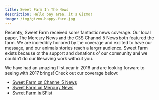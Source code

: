 ```yaml
---
title: Sweet Farm In The News
description: Hello bay area, it's Gizmo!
image: /img/gizmo-happy-face.jpg
---
```


Recently, Sweet Farm received some fantastic news coverage. Our local paper, The Mercury News and the CBS Channel 5 News both featured the farm. We are incredibly honored by the coverage and excited to have our message, and our animals stories reach a larger audience. Sweet Farm exists because of the support and donations of our community and we couldn’t do our lifesaving work without you. 

We have had an amazing first year in 2016 and are looking forward to seeing with 2017 brings! Check out our coverage below: 

- [Sweet Farm on Channel 5 News](http://sanfrancisco.cbslocal.com/video/category/spoken-word-kpixtv/3602676-coastal-farm-gives-consumers-a-chance-to-see-farm-animals-with-new-perspective/)
- [Sweet Farm on Mercury News](http://www.mercurynews.com/2017/01/03/half-moon-bay-animal-sanctuary-spreads-humane-message/)
- [Sweet Farm in SFist](http://sfist.com/2017/01/05/sweet_farm.php)